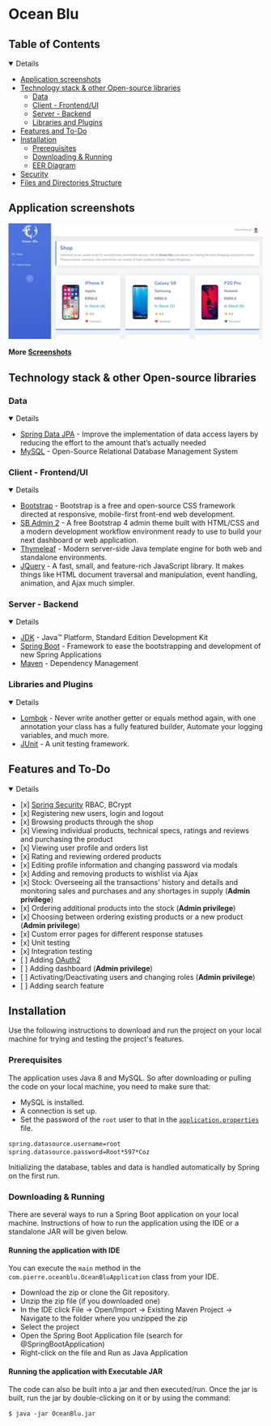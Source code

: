 # Ocean Blu



## Table of Contents

<details open="open">
   <ul>
      <li><a href="#application-screenshots">Application screenshots</a></li>
      <li>
         <a href="#technology-stack---other-open-source-libraries">Technology stack &amp; other Open-source libraries</a>
         <ul>
            <li><a href="#data">Data</a></li>
            <li><a href="#client---frontend-ui">Client - Frontend/UI</a></li>
            <li><a href="#server---backend">Server - Backend</a></li>
            <li><a href="#libraries-and-plugins">Libraries and Plugins</a></li>
         </ul>
      </li>
      <li><a href="#features-and-to-do">Features and To-Do</a></li>
      <li>
         <a href="#installation">Installation</a>
         <ul>
            <li><a href="#prerequisites">Prerequisites</a></li>
            <li><a href="#downloading---running">Downloading & Running</a></li>
            <li><a href="#eer-diagram">EER Diagram</a></li>
         </ul>
      </li>
      <li><a href="#security">Security</a></li>
     <li>
         <a href="#files-and-directories-structure">Files and Directories Structure</a>
      </li>
   </ul>
</details>

## Application screenshots

[![Home](documents/screenshots/scr01.jpg)](documents/screenshots/scr01.jpg)

**More [Screenshots](documents/SCREENSHOTS.md)**

## Technology stack & other Open-source libraries

### Data

<details open="open">
   <ul>
      <li><a href="https://spring.io/projects/spring-data-jpa">Spring Data JPA</a> - Improve the implementation of data access layers by reducing the effort to the amount that’s actually needed</li>
      <li><a href="https://www.mysql.com/">MySQL</a> - Open-Source Relational Database Management System</li>
   </ul>
</details>

### Client - Frontend/UI

<details open="open">
   <ul>
      <li><a href="https://getbootstrap.com/">Bootstrap</a> - Bootstrap is a free and open-source CSS framework directed at responsive, mobile-first front-end web development.</li>
      <li><a href="https://startbootstrap.com/theme/sb-admin-2">SB Admin 2</a> - A free Bootstrap 4 admin theme built with HTML/CSS and a modern development workflow environment ready to use to build your next dashboard or web application.</li>
      <li><a href="https://www.thymeleaf.org/">Thymeleaf</a> - Modern server-side Java template engine for both web and standalone environments.</li>
      <li><a href="https://jquery.com/">JQuery</a> - A fast, small, and feature-rich JavaScript library. It makes things like HTML document traversal and manipulation, event handling, animation, and Ajax much simpler.</li>
   </ul>
</details>

### Server - Backend

<details open="open">
   <ul>
      <li><a href="https://www.oracle.com/technetwork/java/javase/downloads/jdk8-downloads-2133151.html">JDK</a> - Java™ Platform, Standard Edition Development Kit</li>
      <li><a href="https://spring.io/projects/spring-boot">Spring Boot</a> - Framework to ease the bootstrapping and development of new Spring Applications</li>
      <li><a href="https://maven.apache.org/">Maven</a> - Dependency Management</li>
   </ul>
</details>

###  Libraries and Plugins

<details open="open">
   <ul>
      <li><a href="https://projectlombok.org/">Lombok</a> - Never write another getter or equals method again, with one annotation your class has a fully featured builder, Automate your logging variables, and much more.</li>
      <li><a href="https://junit.org/">JUnit</a> - A unit testing framework.</li>
    </ul>
</details>

## Features and To-Do

<details open="open">
   <ul>
      <li>[x] <a href="https://spring.io/projects/spring-security">Spring Security</a> RBAC, BCrypt</li>
      <li>[x] Registering new users, login and logout</li>
      <li>[x] Browsing products through the shop</li>
      <li>[x] Viewing individual products, technical specs, ratings and reviews and purchasing the product</li>
      <li>[x] Viewing user profile and orders list</li>
      <li>[x] Rating and reviewing ordered products</li>
      <li>[x] Editing profile information and changing password via modals</li>
      <li>[x] Adding and removing products to wishlist via Ajax</li>
      <li>[x] Stock: Overseeing all the transactions' history and details and monitoring sales and purchases and any shortages in supply (<b>Admin privilege</b>)</li>
      <li>[x] Ordering additional products into the stock (<b>Admin privilege</b>)</li>
      <li>[x] Choosing between ordering existing products or a new product (<b>Admin privilege</b>)</li>
      <li>[x] Custom error pages for different response statuses</li>
      <li>[x] Unit testing</li>
      <li>[x] Integration testing</li>
      <li>[ ] Adding <a href="https://oauth.net/2/">OAuth2</a></li>
      <li>[ ] Adding dashboard (<b>Admin privilege</b>)</li>
      <li>[ ] Activating/Deactivating users and changing roles (<b>Admin privilege</b>)</li>
      <li>[ ] Adding search feature</li>
   </ul>
</details>

## Installation

Use the following instructions to download and run the project on your local machine for trying and testing the project's features.

### Prerequisites

The application uses Java 8 and MySQL. So after downloading or pulling the code on your local machine, you need to make sure that:
* MySQL is installed.
* A connection is set up.
* Set the password of the `root` user to that in the [`application.properties`](/src/main/resources/application.properties) file.

```properties
spring.datasource.username=root
spring.datasource.password=Root*597*Coz
```
Initializing the database, tables and data is handled automatically by Spring on the first run.

### Downloading & Running

There are several ways to run a Spring Boot application on your local machine. Instructions of how to run the application using the IDE or a standalone JAR will be given below.

#### Running the application with IDE

You can execute the `main` method in the `com.pierre.oceanblu.OceanBluApplication` class from your IDE.

* 	Download the zip or clone the Git repository.
* 	Unzip the zip file (if you downloaded one)
*   In the IDE click File -> Open/Import -> Existing Maven Project -> Navigate to the folder where you unzipped the zip
*   Select the project
* 	Open the Spring Boot Application file (search for @SpringBootApplication)
* 	Right-click on the file and Run as Java Application

#### Running the application with Executable JAR

The code can also be built into a jar and then executed/run. Once the jar is built, run the jar by double-clicking on it or by using the command:

```shell
$ java -jar OceanBlu.jar
```

